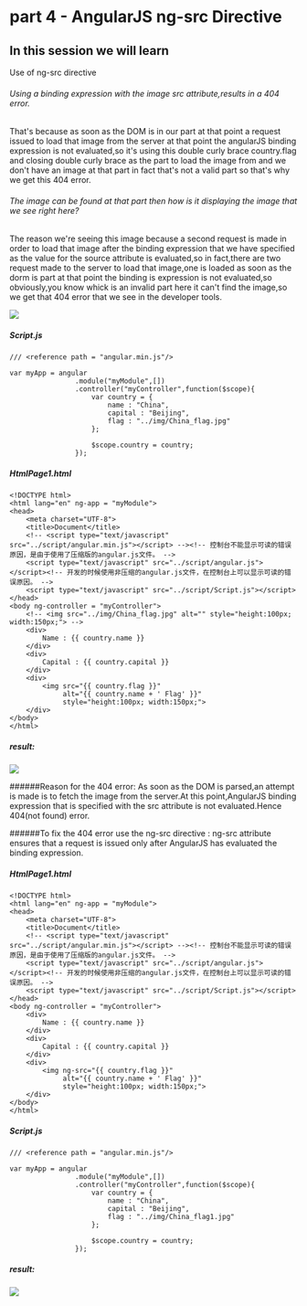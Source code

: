 # part 4 - AngularJS ng-src Directive

## In this session we will learn

Use of ng-src directive

###### Using a binding expression with the image src attribute,results in a 404 error.
That's because as soon as the DOM is in our part at that point a request issued to load that image from the server at that point the angularJS binding expression is not evaluated,so it's using this double curly brace country.flag and closing double curly brace as the part to load the image from and we don't have an image at that part in fact that's not a valid part so that's why we get this 404 error.

###### The image can be found at that part then how is it displaying the image that we see right here?
The reason we're seeing this image because a second request is made in order to load that image after the binding expression that we have specified as the value for the source attribute is evaluated,so in fact,there are two request made to the server to load that image,one is loaded as soon as the dorm is part at that point the binding is expression is not evaluated,so obviously,you know whick is an invalid part here it can't find the image,so we get that 404 error that we see in the developer tools.

![](../img/TwoRequest.png)    

#####    Script.js
    /// <reference path = "angular.min.js"/>

    var myApp = angular
                    .module("myModule",[])
                    .controller("myController",function($scope){
                        var country = {
                            name : "China",
                            capital : "Beijing",
                            flag : "../img/China_flag.jpg"
                        };

                        $scope.country = country;
                    });

#####   HtmlPage1.html
    <!DOCTYPE html>
    <html lang="en" ng-app = "myModule">
    <head>
        <meta charset="UTF-8">
        <title>Document</title>
        <!-- <script type="text/javascript" src="../script/angular.min.js"></script> --><!-- 控制台不能显示可读的错误原因，是由于使用了压缩版的angular.js文件。 -->
        <script type="text/javascript" src="../script/angular.js"></script><!-- 开发的时候使用非压缩的angular.js文件，在控制台上可以显示可读的错误原因。 -->
        <script type="text/javascript" src="../script/Script.js"></script>
    </head>
    <body ng-controller = "myController">
        <!-- <img src="../img/China_flag.jpg" alt="" style="height:100px; width:150px;"> -->
        <div>
            Name : {{ country.name }}
        </div>
        <div>
            Capital : {{ country.capital }}
        </div>
        <div>
            <img src="{{ country.flag }}" 
                 alt="{{ country.name + ' Flag' }}" 
                 style="height:100px; width:150px;">
        </div>
    </body>
    </html>

#####   result: 
![](../img/ImgSrcError.png)

######Reason for the 404 error:
As soon as the DOM is parsed,an attempt is made is to fetch the image from the server.At this point,AngularJS binding expression that is specified with the src attribute is not evaluated.Hence 404(not found) error.

######To fix the 404 error use the ng-src directive : ng-src attribute ensures that a request is issued only after AngularJS has evaluated the binding expression.

#####   HtmlPage1.html
    <!DOCTYPE html>
    <html lang="en" ng-app = "myModule">
    <head>
        <meta charset="UTF-8">
        <title>Document</title>
        <!-- <script type="text/javascript" src="../script/angular.min.js"></script> --><!-- 控制台不能显示可读的错误原因，是由于使用了压缩版的angular.js文件。 -->
        <script type="text/javascript" src="../script/angular.js"></script><!-- 开发的时候使用非压缩的angular.js文件，在控制台上可以显示可读的错误原因。 -->
        <script type="text/javascript" src="../script/Script.js"></script>
    </head>
    <body ng-controller = "myController">
        <div>
            Name : {{ country.name }}
        </div>
        <div>
            Capital : {{ country.capital }}
        </div>
        <div>
            <img ng-src="{{ country.flag }}" 
                 alt="{{ country.name + ' Flag' }}" 
                 style="height:100px; width:150px;">
        </div>
    </body>
    </html>

#####    Script.js
    /// <reference path = "angular.min.js"/>

    var myApp = angular
                    .module("myModule",[])
                    .controller("myController",function($scope){
                        var country = {
                            name : "China",
                            capital : "Beijing",
                            flag : "../img/China_flag1.jpg"
                        };

                        $scope.country = country;
                    });

#####   result: 
![](../img/ImgAlt.png)